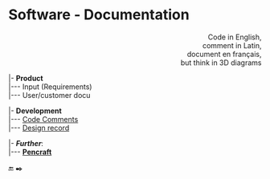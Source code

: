 # Software - Documentation

<p dir="rtl">,Code in English<br/>,comment in Latin<br/>,document en français<br/>but think in 3D diagrams</p>

|- **Product**\
|--- Input (Requirements)\
|--- User/customer docu

|- **Development**\
|--- [Code Comments](README+/code-comments.md)\
|--- [Design record](README+/design-record.md)

|- **_Further_**:\
|--- [**Pencraft**](../../pencraft/)

🔚 ✒️

